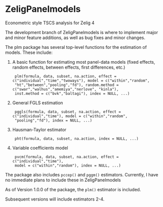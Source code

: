 ZeligPanelmodels
================

Econometric style TSCS analysis for Zelig 4

The development branch of ZeligPanelmodels is where to implement major and minor feature additions, as well as bug fixes and minor changes.

The plm package has several top-level functions for the estimation of models. These include:

1. A basic function for estimating most panel-data models (fixed effects, random effects, between effects, first differences, etc.)

        plm(formula, data, subset, na.action, effect = c("individual","time","twoways"), model = c("within","random",
        "ht","between","pooling","fd"), random.method = c("swar","walhus","amemiya","nerlove", "kinla"), 
        inst.method = c("bvk","baltagi"), index = NULL, ...)

2. General FGLS estimation

        pggls(formula, data, subset, na.action, effect = c("individual","time"), model = c("within","random",
        "pooling","fd"), index = NULL, ...)

3. Hausman-Taylor estimator 

        pht(formula, data, subset, na.action, index = NULL, ...)

4. Variable coefficients model

        pvcm(formula, data, subset, na.action, effect = c("individual","time"),
        model = c("within","random"), index = NULL, ...) 

The package also includes ```pccep()``` and ```pggm()``` estimators. Currently, I have no immediate plans to include these in ZeligPanelmodels

As of Version 1.0.0 of the package, the ```plm()``` estimator is included.

Subsequent versions will include estimators 2-4.
